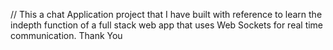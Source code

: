 // This a chat Application project that I have built with reference to learn the indepth function of a full stack web app that uses Web Sockets for real time communication.
Thank You

